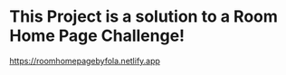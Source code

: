 # This Project is a solution to a Room Home Page Challenge!

https://roomhomepagebyfola.netlify.app

